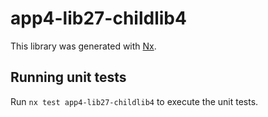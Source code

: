 # app4-lib27-childlib4

This library was generated with [Nx](https://nx.dev).

## Running unit tests

Run `nx test app4-lib27-childlib4` to execute the unit tests.
